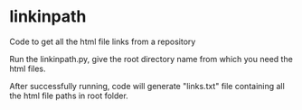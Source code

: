 # linkinpath
Code to get all the html file links from a repository

Run the linkinpath.py, give the root directory name from which you need the html files.

After successfully running, code will generate "links.txt" file containing all the html file paths in root folder.
